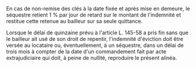 En cas de non-remise des clés à la date fixée et après mise en demeure, le séquestre retient 1 % par jour de retard sur le montant de l'indemnité et restitue cette retenue au bailleur sur sa seule quittance.

Lorsque le délai de quinzaine prévu à l'article L. 145-58 a pris fin sans que le bailleur ait usé de son droit de repentir, l'indemnité d'éviction doit être versée au locataire ou, éventuellement, à un séquestre, dans un délai de trois mois à compter de la date d'un commandement fait par acte extrajudiciaire qui doit, à peine de nullité, reproduire le présent alinéa.
